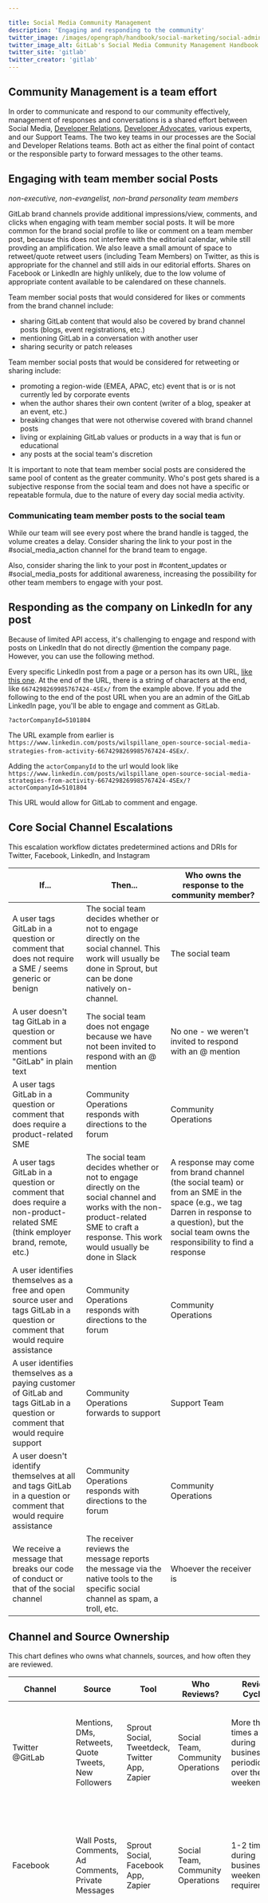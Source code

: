 ```yaml
---

title: Social Media Community Management
description: 'Engaging and responding to the community'
twitter_image: /images/opengraph/handbook/social-marketing/social-admin-cm.png
twitter_image_alt: GitLab's Social Media Community Management Handbook Page
twitter_site: 'gitlab'
twitter_creator: 'gitlab'
---
```







## Community Management is a team effort

In order to communicate and respond to our community effectively, management of responses and conversations is a shared effort between Social Media, [Developer Relations](/handbook/marketing/developer-relations/), [Developer Advocates](/handbook/marketing/developer-relations/developer-advocacy), various experts, and our Support Teams. The two key teams in our processes are the Social and Developer Relations teams. Both act as either the final point of contact or the responsible party to forward messages to the other teams.

## Engaging with team member social Posts

_non-executive, non-evangelist, non-brand personality team members_

GitLab brand channels provide additional impressions/view, comments, and clicks when engaging with team member social posts. It will be more common for the brand social profile to like or comment on a team member post, because this does not interfere with the editorial calendar, while still provding an amplification. We also leave a small amount of space to retweet/quote retweet users (including Team Members) on Twitter, as this is appropriate for the channel and still aids in our editorial efforts. Shares on Facebook or LinkedIn are highly unlikely, due to the low volume of appropriate content available to be calendared on these channels.

Team member social posts that would considered for likes or comments from the brand channel include:

- sharing GitLab content that would also be covered by brand channel posts (blogs, event registrations, etc.)
- mentioning GitLab in a conversation with another user
- sharing security or patch releases

Team member social posts that would be considered for retweeting or sharing include:

- promoting a region-wide (EMEA, APAC, etc) event that is or is not currently led by corporate events
- when the author shares their own content (writer of a blog, speaker at an event, etc.)
- breaking changes that were not otherwise covered with brand channel posts
- living or explaining GitLab values or products in a way that is fun or educational
- any posts at the social team's discretion

It is important to note that team member social posts are considered the same pool of content as the greater community. Who's post gets shared is a subjective response from the social team and does not have a specific or repeatable formula, due to the nature of every day social media activity.

### Communicating team member posts to the social team

While our team will see every post where the brand handle is tagged, the volume creates a delay. Consider sharing the link to your post in the #social_media_action channel for the brand team to engage.

Also, consider sharing the link to your post in #content_updates or #social_media_posts for additional awareness, increasing the possibility for other team members to engage with your post.

## Responding as the company on LinkedIn for any post

Because of limited API access, it's challenging to engage and respond with posts on LinkedIn that do not directly @mention the company page. However, you can use the following method.

Every specific LinkedIn post from a page or a person has its own URL, [like this one](https://www.linkedin.com/posts/wilspillane_open-source-social-media-strategies-from-activity-6674298269985767424-4SEx/). At the end of the URL, there is a string of characters at the end, like `6674298269985767424-4SEx/` from the example above. If you add the following to the end of the post URL when you are an admin of the GitLab LinkedIn page, you'll be able to engage and comment as GitLab.

`?actorCompanyId=5101804`

The URL example from earlier is
`https://www.linkedin.com/posts/wilspillane_open-source-social-media-strategies-from-activity-6674298269985767424-4SEx/`.

Adding the `actorCompanyId` to the url would look like
`https://www.linkedin.com/posts/wilspillane_open-source-social-media-strategies-from-activity-6674298269985767424-4SEx/?actorCompanyId=5101804`

This URL would allow for GitLab to comment and engage.

## Core Social Channel Escalations

This escalation workflow dictates predetermined actions and DRIs for Twitter, Facebook, LinkedIn, and Instagram

| If...                                                                                                                              | Then...                                                                                                                                                                                  | Who owns the response to the community member?                                                                                                                                                                               |
|------------------------------------------------------------------------------------------------------------------------------------|------------------------------------------------------------------------------------------------------------------------------------------------------------------------------------------|------------------------------------------------------------------------------------------------------------------------------------------------------------------------------------------------------|
| A user tags GitLab in a question or comment that does not require a SME / seems generic or benign                                  | The social team decides whether or not to engage directly on the social channel. This work will usually be done in Sprout, but can be done natively on-channel.                          | The social team                                                                                                                                                                                      |
| A user doesn't tag GitLab in a question or comment but mentions "GitLab" in plain text                                             | The social team does not engage because we have not been invited to respond with an @ mention                                                                                            | No one - we weren't invited to respond with an @ mention                                                                                                                                             |
| A user tags GitLab in a question or comment that does require a product-related SME                                                | Community Operations responds with directions to the forum                                                                                                                            | Community Operations                                                                                                                                                                               |
| A user tags GitLab in a question or comment that does require a non-product-related SME (think employer brand, remote, etc.)       | The social team decides whether or not to engage directly on the social channel and works with the non-product-related SME to craft a response. This work would usually be done in Slack | A response may come from brand channel (the social team) or from an SME in the space (e.g., we tag Darren in response to a question), but the social team owns the responsibility to find a response |
| A user identifies themselves as a free and open source user and tags GitLab in a question or comment that would require assistance | Community Operations responds with directions to the forum                                                                                                                             | Community Operations                                                                                                                                                                               |
| A user identifies themselves as a paying customer of GitLab and tags GitLab in a question or comment that would require support    | Community Operations forwards to support                                                                                                                                              | Support Team                                                                                                                                                                                       |
| A user doesn't identify themselves at all and tags GitLab in a question or comment that would require assistance                   | Community Operations responds with directions to the forum                                                                                                                             | Community Operations                                                                                                                                                                               |
| We receive a message that breaks our code of conduct or that of the social channel                                                 | The receiver reviews the message reports the message via the native tools to the specific social channel as spam, a troll, etc.                                                          | Whoever the receiver is                                                                                                                                                                              |

## Channel and Source Ownership

This chart defines who owns what channels, sources, and how often they are reviewed.

| Channel                 | Source                                               | Tool                                                  | Who Reviews?                                                                                                                                                                   | Review Cycles                                                          | Justification                                                                                                                                                                                                 | Note                                                                                                                    |
|-------------------------|------------------------------------------------------|-------------------------------------------------------|--------------------------------------------------------------------------------------------------------------------------------------------------------------------------------|------------------------------------------------------------------------|---------------------------------------------------------------------------------------------------------------------------------------------------------------------------------------------------------------|-------------------------------------------------------------------------------------------------------------------------|
| Twitter @GitLab         | Mentions, DMs, Retweets, Quote Tweets, New Followers | Sprout Social, Tweetdeck, Twitter App, Zapier         | Social Team, Community Operations                                                                                                                                              | More than 3 times a day during business; periodically over the weekend | Twitter is for live and recent changes/news. Requires more engagement and community management than other channels.                                                                                           | -                                                                                                                       |
| Facebook                | Wall Posts, Comments, Ad Comments, Private Messages  | Sprout Social, Facebook App, Zapier                   | Social Team, Community Operations                                                                                                                                              | 1-2 times during business; no weekend requirements                     | Facebook does not receive many comments and users shouldn't expect immediate responses.                                                                                                                       | Reviewing items in Sprout doesn't remove the native Facebook notifications, so we'll need one SSOT (likely Sprout)      |
| LinkedIn                | Comments                                             | Sprout Social, LinkedIn App                           | Social Team                                                                                                                                                                    | 1-2 times during business; no weekend requirements                     | While LinkedIn works 7 days a week, our engagement isn't necessary. Most comments are not questions, and users don't have an expectation on a response time for LinkedIn.                                     | responding directly to a user comment doesn't allow for tagging the user in Sprout (could be a LinkedIn API limitation) |
| LinkedIn                | Shares, Mentions                                     | LinkedIn App (not available through a 3rd Party tool) | Social Team                                                                                                                                                                    | 2-3 times a week                                                       | This activity helps with reviewing how GitLab is perceived on the channel, and engagement aids in impressions. However, this is not a high priority activity.                                                 | Requires a manual check several times a week for engagement and awareness factors                                       |
| Instagram               | Comments, Ad Comments, Mentions, and Media Tags      | Sprout Social, Instagram App                          | Social Team                                                                                                                                                                    | 1-2 times during business; no weekend requirements                     | Instagram does not receive many comments and users shouldn't expect immediate responses.                                                                                                                      | -                                                                                                                       |
| Instagram               | DMs                                                  | Instagram App                                         | Social Team                                                                                                                                                                    | 1-2 times a day                                                        | While we don't receive many messages, what we do get is mentions of being in a user story. With only a 24 hour lifecyle, if we want to engage with users who tag us, we'll need to look at least once a day.  | Not available through a 3rd party tool                                                                                  |
| HackerNews              | Mentions                                             | Zapier + Slack                                        | Community Operations, Developer Evangelism, Team Member Experts                                                                                                                | via notification in Slack                                              | no cycle is necessary because notifications happen live                                                                                                                                                       | notifications in #hn-mentions channel, requires a personal account to respond                                           |
| Reddit                  | Mentions                                             | Zapier + ZenDesk                                      | Community Operations, Developer Evangelism, Team Member Experts                                                                                                                | via notification in Slack                                              | no cycle is necessary because notifications happen live                                                                                                                                                       | requires a personal account to respond                                                                                  |
| StackOverflow           | Mentions                                             | Zapier + ZenDesk                                      | Community Operations, Developer Evangelism, Team Member Experts                                                                                                                | via notification in Slack                                              | no cycle is necessary because notifications happen live                                                                                                                                                       | requires a personal account to respond                                                                                  |
| GitLab Forum            | New User Posts                                       | Zapier + Slack                                        | Community Operations, Developer Evangelism, Team Member Experts                                                                                                                | via notification in Slack                                              | no cycle is necessary because notifications happen live                                                                                                                                                       | notifications to the #gitlab-forum channel                                                                              |
| YouTube (both channels) | Comments on our videos                               | YouTube App                                           | We need to identify who owns these channels, whether or not we want comments on, and how often they need to be checked. This has been a crack in our workflows for many teams. | -                                                                      | -                                                                                                                                                                                                             | there is no community management function available in 3rd parties                                                      |

## Community Management on Instagram

It is worth calling out platform specifics for [Instagram](https://www.instagram.com/gitlab) in [our handbook](/handbook/marketing/integrated-marketing/digital-strategy/social-marketing/#instagram-) because the channel does not operate like any other Brand Social Channel. Since Instagram is a visual first platform, we take an editorial approach that prioritizes brand awareness, and 1:1 conversation. This is GitLab's opportunity to share real team member stories, and express our values.

One of the challenges we face as an all-remote organization on Instagram, is that we typically have lower quality images. We have to depend on team members and their cell phone photos. So our approach to each post is to be authentic. Don't filter the image. These are photos of real offices or experiences, and portray actual team members.

<details>
 <summary markdown='span'>
   Sizes & Ratios
 </summary>

When posting to the Instagram feed, you can tap the expand/zoom feature at the bottom left of your photo. This will allow your photo to appear in a 1.91:1 ratio or 1080x608 pixels. If there are no sizing issues, then the photo can remain in a 1:1 ratio or 1080x1080 pixels.

When posting multiple photos to your feed post, think about which image will receive most engagement. That image should display first. Hint: team members and their pets or families engage really well!
</details>

<details>
 <summary markdown='span'>
  Caption
 </summary>

We choose to use long form captions on our Instagram page because it allows us to provide our community an authentic story. Make sure to always give credit when do. This can be simply done by adding - Name, Title at the end.
</details>

<details>
 <summary markdown='span'>
  Post consistently
 </summary>

Instagram is an unrealistic channel for GitLab to post every single day on. That is why we develop themes to live by during a given period. For each campaign launched, you should post once a week.

Always post at THE optimal time. Because we don't post multiple times a day on Instagram, you have the opportunity to schedule each week at the 5 start stime that Sprout Social recommends. This will guarentte that your post is published at the peak time and with the most eyes on it.
</details>

<details>
 <summary markdown='span'>
  Use hashtags
 </summary>

We noticed that posts with a group of hashtags increased the reach of each feed post. So by using hashtags, your post will be discovered through the Explore Page. Each theme or campaign you run, should start with hashtag research. Once you've determined your tags they should be added at the end of every single caption. Don't forget to add a space between the caption and the tags. Otherwise they will be visually distracting.
</details>

<details>
 <summary markdown='span'>
  Respond and engage
 </summary>

Make sure to always respond or engage with your community each chance you get. The GitLab Brand Instagram provides a unique opportunity to foster 1:1 conversation or interaction. Because we don't post every day- it is likely there are only a few comments. That's why you should like or comment on every single one that isn't an automated bot. Remember to have fun and be relatable in these moments. Even a simple "thanks + an emoji!" can go a long way.
</details>

<details>
 <summary markdown='span'>
  Strategically Post Stories
 </summary>

Because we only post weekly, a great way to increase accounts reached, content interactions, and followers is to post a Story related to the feed post you shared recently. After new interactions slow down, post an Instagram story that repackages the content for our audience. If you are sharing a quote, you can [use this template](https://www.canva.com/design/DAEhlR0eLXc/-ILYwspj8NRtfN_-O1yT5g/view?utm_content=DAEhlR0eLXc&utm_campaign=designshare&utm_medium=link&utm_source=sharebutton&mode=preview).
</details>

